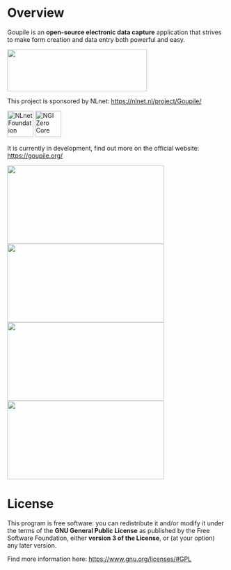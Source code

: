 # Overview

Goupile is an **open-source electronic data capture** application that strives to make form creation and data entry both powerful and easy.

<div class="illustrations">
    <img src="{{ ASSET static/goupile/logo.webp }}" width="321" height="96" alt=""/>
</div>

This project is sponsored by NLnet: https://nlnet.nl/project/Goupile/

<div class="illustrations">
    <a href="https://nlnet.nl/" style="border-bottom-color: transparent; margin-top: 8px;" target="_blank"><img src="{{ ASSET static/nlnet/nlnet.svg }}" height="60" alt="NLnet Foundation"/></a>
    <a href="https://nlnet.nl/project/Goupile/" style="border-bottom-color: transparent; margin-top: 8px;"><img src="{{ ASSET static/nlnet/ngi0core.svg }}" height="60" alt="NGI Zero Core"/></a>
</div>

It is currently in development, find out more on the official website: https://goupile.org/

<div class="illustrations">
    <a href="https://goupile.org/static/screenshots/editor.webp" target="_blank">
        <img src="https://goupile.org/static/screenshots/editor.webp"
             width="360" height="180" alt=""/>
    </a>
    <a href="https://goupile.org/static/screenshots/data.webp" target="_blank">
        <img src="https://goupile.org/static/screenshots/data.webp"
             width="360" height="180" alt=""/>
    </a>
    <a href="https://goupile.org/static/screenshots/overview.webp" target="_blank">
        <img src="https://goupile.org/static/screenshots/overview.webp"
             width="360" height="180" alt=""/>
    </a>
    <a href="https://goupile.org/static/screenshots/tablet.webp" target="_blank">
        <img src="https://goupile.org/static/screenshots/tablet.webp"
             width="360" height="180" style="object-fit: contain;" alt=""/>
   </a>
</div>

# License

This program is free software: you can redistribute it and/or modify it under the terms of the **GNU General Public License** as published by the Free Software Foundation, either **version 3 of the License**, or (at your option) any later version.

Find more information here: https://www.gnu.org/licenses/#GPL
